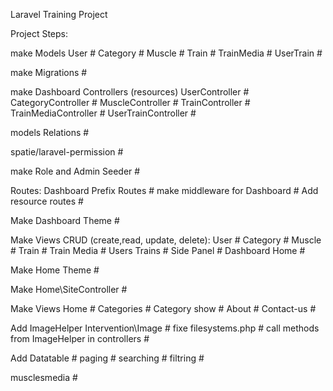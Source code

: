 Laravel Training Project

Project Steps:

make Models 
    User #
    Category #
    Muscle #
    Train #
    TrainMedia #
    UserTrain #

make Migrations #

make Dashboard Controllers (resources)
    UserController #
    CategoryController #
    MuscleController #
    TrainController #
    TrainMediaController #
    UserTrainController #

models Relations #

spatie/laravel-permission #

make Role and Admin Seeder #

Routes:
    Dashboard Prefix Routes #
    make middleware for Dashboard #
    Add resource routes #

Make Dashboard Theme #

Make Views
    CRUD (create,read, update, delete):
        User #
        Category #
        Muscle #
        Train #
        Train Media #
        Users Trains #
    Side Panel #
    Dashboard Home #

Make Home Theme #

Make Home\SiteController #

Make Views
    Home #
    Categories #
    Category show #
    About #
    Contact-us #

Add ImageHelper
    Intervention\Image #
    fixe filesystems.php #
    call methods from ImageHelper in controllers #

Add Datatable #
    paging #
    searching #
    filtring #


musclesmedia #


